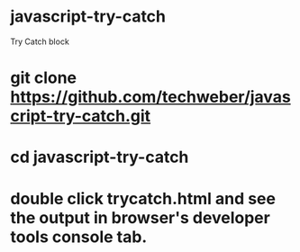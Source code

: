 # javascript-try-catch
Try Catch block
# git clone https://github.com/techweber/javascript-try-catch.git
# cd javascript-try-catch
# double click trycatch.html and see the output in browser's developer tools console tab.

